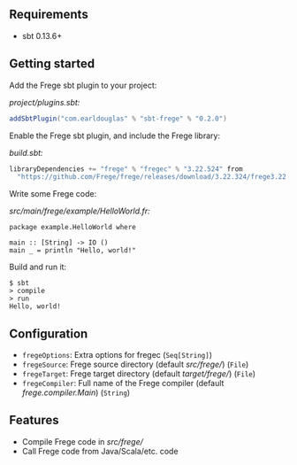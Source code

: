## Requirements

* sbt 0.13.6+

## Getting started

Add the Frege sbt plugin to your project:

*project/plugins.sbt:*

```scala
addSbtPlugin("com.earldouglas" % "sbt-frege" % "0.2.0")
```

Enable the Frege sbt plugin, and include the Frege library:

*build.sbt:*

```scala
libraryDependencies += "frege" % "fregec" % "3.22.524" from
  "https://github.com/Frege/frege/releases/download/3.22.324/frege3.22.524-gcc99d7e.jar"
```

Write some Frege code:

*src/main/frege/example/HelloWorld.fr:*

```frege
package example.HelloWorld where

main :: [String] -> IO ()
main _ = println "Hello, world!"
```

Build and run it:

```
$ sbt
> compile
> run
Hello, world!
```

## Configuration

* `fregeOptions`: Extra options for fregec (`Seq[String]`)
* `fregeSource`: Frege source directory (default *src/frege/*) (`File`)
* `fregeTarget`: Frege target directory (default *target/frege/*) (`File`)
* `fregeCompiler`: Full name of the Frege compiler (default *frege.compiler.Main*) (`String`)

## Features

* Compile Frege code in *src/frege/*
* Call Frege code from Java/Scala/etc. code
